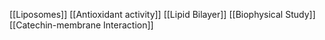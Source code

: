 [[Liposomes]]
[[Antioxidant activity]]
[[Lipid Bilayer]]
[[Biophysical Study]]
[[Catechin-membrane Interaction]]
